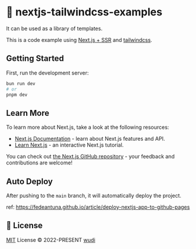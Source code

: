 # 🚀 nextjs-tailwindcss-examples

It can be used as a library of templates.

This is a code example using [Next.js + SSR](https://nextjs.org/) and [tailwindcss](https://tailwindcss.com/).

## Getting Started

First, run the development server:

```bash
bun run dev
# or
pnpm dev
```

## Learn More

To learn more about Next.js, take a look at the following resources:

- [Next.js Documentation](https://nextjs.org/docs) - learn about Next.js features and API.
- [Learn Next.js](https://nextjs.org/learn) - an interactive Next.js tutorial.

You can check out [the Next.js GitHub repository](https://github.com/vercel/next.js/) - your feedback and contributions are welcome!

## Auto Deploy

After pushing to the `main` branch, it will automatically deploy the project.

ref: https://fedeantuna.github.io/article/deploy-nextjs-app-to-github-pages

## 📜 License

[MIT](./LICENSE) License &copy; 2022-PRESENT [wudi](https://github.com/WuChenDi)
